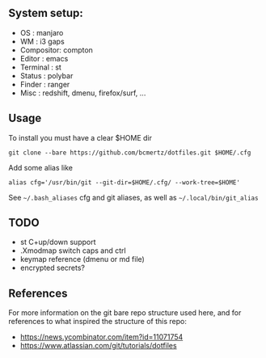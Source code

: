 ## System setup:

- OS : manjaro
- WM : i3 gaps
- Compositor: compton
- Editor : emacs
- Terminal : st
- Status : polybar
- Finder : ranger
- Misc : redshift, dmenu, firefox/surf, ...

## Usage

To install you must have a clear $HOME dir
```
git clone --bare https://github.com/bcmertz/dotfiles.git $HOME/.cfg
```

Add some alias like

```
alias cfg='/usr/bin/git --git-dir=$HOME/.cfg/ --work-tree=$HOME'
```

See `~/.bash_aliases` cfg and git aliases, as well as `~/.local/bin/git_alias`

## TODO
- st C+up/down support
- .Xmodmap switch caps and ctrl
- keymap reference (dmenu or md file)
- encrypted secrets?

## References

For more information on the git bare repo structure used here, and for references to what inspired the structure of this repo:

- https://news.ycombinator.com/item?id=11071754
- https://www.atlassian.com/git/tutorials/dotfiles

